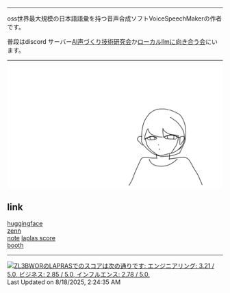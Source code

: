 
-----

oss世界最大規模の日本語語彙を持つ音声合成ソフトVoiceSpeechMakerの作者です。  

普段はdiscord サーバー[AI声づくり技術研究会](https://discord.gg/CU96Jd5Hau)か[ローカルllmに向き合う会](https://discord.gg/whhVuP8EM7)にいます。

-----
![自画像](https://github.com/WariHima/WariHima/blob/main/github%20banner.png)
## link
[huggingface](https://huggingface.co/WariHima)  
[zenn](https://zenn.dev/warihima)  
[note](https://note.com/kyukatei_hima)
[laplas score](https://lapras.com/person)  
[booth](https://warihima-soft.booth.pm/)

-----

<!--START_SECTION:lapras-card-->
<p ><a href="https://lapras.com/public/ZL3BWOR" target="_blank" rel="noopener noreferrer"><img alt="ZL3BWORのLAPRASでのスコアは次の通りです: エンジニアリング: 3.21 / 5.0, ビジネス: 2.85 / 5.0, インフルエンス: 2.78 / 5.0." src="https://lapras-card-generator.vercel.app/api/svg?e=3.21&b=2.85&i=2.78&b1=%23020E27&b2=%230E5593&i1=%23030E21&i2=%231688BF&l=ja" width="400" ></a>  
Last Updated on 8/18/2025, 2:24:35 AM</p>
<!--END_SECTION:lapras-card-->


<!---
WariHima/WariHima is a ✨ special ✨ repository because its `README.md` (this file) appears on your GitHub profile.
You can click the Preview link to take a look at your changes.
--->
